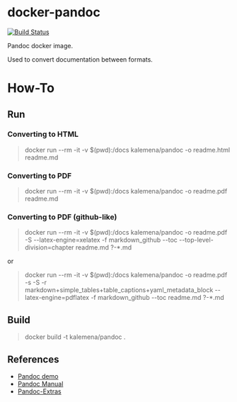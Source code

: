 # docker-pandoc

[![Build Status](https://travis-ci.org/kalemena/docker-pandoc.svg?branch=master)](https://travis-ci.org/kalemena/docker-pandoc)

Pandoc docker image.

Used to convert documentation between formats.

# How-To

## Run

### Converting to HTML

> docker run --rm -it -v $(pwd):/docs kalemena/pandoc -o readme.html readme.md

### Converting to PDF

> docker run --rm -it -v $(pwd):/docs kalemena/pandoc -o readme.pdf readme.md

### Converting to PDF (github-like)

> docker run --rm -it -v $(pwd):/docs kalemena/pandoc -o readme.pdf -S --latex-engine=xelatex -f markdown_github --toc --top-level-division=chapter readme.md ?-*.md

or

> docker run --rm -it -v $(pwd):/docs kalemena/pandoc -o readme.pdf -s -S -r markdown+simple_tables+table_captions+yaml_metadata_block --latex-engine=pdflatex -f markdown_github --toc readme.md ?-*.md

## Build

> docker build -t kalemena/pandoc .

## References

* [Pandoc demo](http://pandoc.org/demos.html)
* [Pandoc Manual](http://pandoc.org/MANUAL.html)
* [Pandoc-Extras](https://github.com/jgm/pandoc/wiki/Pandoc-Extras)

